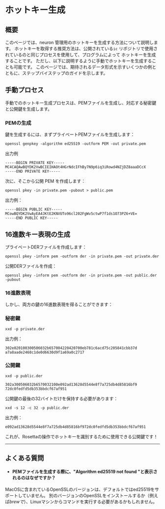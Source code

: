 # ホットキー生成

## 概要

このページでは、neuron 管理用のホットキーを生成する方法について説明します。
ホットキーを取得する推奨方法は、公開されている`ic` リポジトリで使用されているのと同じプロセスを使用して、プログラムによって
ホットキーを生成することです。
ただし、以下に説明するように手動でホットキーを生成することも可能です。
このページでは、期待されるデータ形式を示すいくつかの例とともに、ステップバイステップのガイドを示します。

## 手動プロセス

手動でのホットキー生成プロセスは、PEMファイルを生成し、対応する秘密鍵と公開鍵を生成します。

### PEMの生成

鍵を生成するには、まずプライベートPEMファイルを生成します：

`openssl genpkey -algorithm ed25519 -outform PEM -out private.pem`

出力例

    -----BEGIN PRIVATE KEY-----
    MC4CAQAwBQYDK2VwBCIEIHAOt4HGrNdcIFhBy7N9p6iq3iRowd4NZjDZ8aaaDCcX
    -----END PRIVATE KEY-----

次に、そこから公開 PEM を作成します：

`openssl pkey -in private.pem -pubout > public.pem`

出力例：

    -----BEGIN PUBLIC KEY-----
    MCowBQYDK2VwAyEA4JKtE2KNVUTo96cl202FgWv5ctwP7f1ds1O73PZ6+VE=
    -----END PUBLIC KEY-----

## 16進数キー表現の生成

プライベートDERファイルを作成します：

`openssl pkey -inform pem -outform der -in private.pem -out private.der`

公開DERファイルを作成：

`openssl pkey -inform pem -outform der -in private.pem -out public.der -pubout`

### 16進数表現

しかし、両方の鍵の16進数表現を得ることができます：

### 秘密鍵

`xxd -p private.der`

出力例：

    302e020100300506032b657004220420700eb781c6acd75c205841cbb37d
    a7a8aade2468c1de0d6630d9f1a69a0c2717

### 公開鍵

`xxd -p public.der`

    302a300506032b6570032100e092ad13628d5544e8f7a725db4d85816bf9
    72dc0fedfd5db353bbdcf67af951

公開鍵の最後の32バイトだけを保持する必要があります：

`xxd -s 12 -c 32 -p public.der`

出力例：

    e092ad13628d5544e8f7a725db4d85816bf972dc0fedfd5db353bbdcf67af951

これが、Rosettaの操作でホットキーを識別するために使用できる公開鍵です！

-----

## よくある質問

- #### PEMファイルを生成する際に、"Algorithm ed25519 not found "と表示されるのはなぜですか？

MacOSに含まれているOpenSSLのバージョンは、デフォルトではed25519をサポートしていません。
別のバージョンのOpenSSLをインストールするか（例えば*brewで*）、Linuxマシンからコマンドを実行する必要があるかもしれません。

<!---
# Hotkeys generation

## Overview
This page will explain how to generate a hotkey for neuron management.
The recommended way to get hotkeys is to programmatically 
generate them using the same process used in the public `ic` repository.
However, it is possible to generate hotkeys manually as described
below.
This page is a step-by-step guide with some examples showing the data format to expect.

## Manual process

The manual hotkey generation process consists in generating a PEM file, then deriving the corresponding private and public keys.

### Generate PEM

To generate the keys, start with generating a private PEM file:

`openssl genpkey -algorithm ed25519 -outform PEM -out private.pem`

Example output:
```
-----BEGIN PRIVATE KEY-----
MC4CAQAwBQYDK2VwBCIEIHAOt4HGrNdcIFhBy7N9p6iq3iRowd4NZjDZ8aaaDCcX
-----END PRIVATE KEY-----
```

Then create the public PEM from it:

`openssl pkey -in private.pem -pubout > public.pem`

Example output:
```
-----BEGIN PUBLIC KEY-----
MCowBQYDK2VwAyEA4JKtE2KNVUTo96cl202FgWv5ctwP7f1ds1O73PZ6+VE=
-----END PUBLIC KEY-----
```


## Generating hex key representation

Create the private DER file:

`openssl pkey -inform pem -outform der -in private.pem -out private.der`

Create the public DER file:

`openssl pkey -inform pem -outform der -in private.pem -out public.der -pubout`


### Hex representation

The generated DER files are in a binary format not intended to be readable by humans.
But we can get a hex representation of both keys:


### Private key

`xxd -p private.der`

Example output:

```
302e020100300506032b657004220420700eb781c6acd75c205841cbb37d
a7a8aade2468c1de0d6630d9f1a69a0c2717
```

### Public key

`xxd -p public.der`

```
302a300506032b6570032100e092ad13628d5544e8f7a725db4d85816bf9
72dc0fedfd5db353bbdcf67af951
```

We need to keep only the last 32 bytes of the public key:

`xxd -s 12 -c 32 -p public.der`

Example output:

```
e092ad13628d5544e8f7a725db4d85816bf972dc0fedfd5db353bbdcf67af951
```

This is the public key you can use in Rosetta operations to identify your hotkey!


---------

## Frequently asked questions

- #### Why do I get "Algorithm ed25519 not found" while generating the PEM file?

The version of OpenSSL included in MacOS doesn't support ed25519 by default. 
You may have to install another version of OpenSSL (for example through *brew*), or run the command from a Linux machine.



-->
